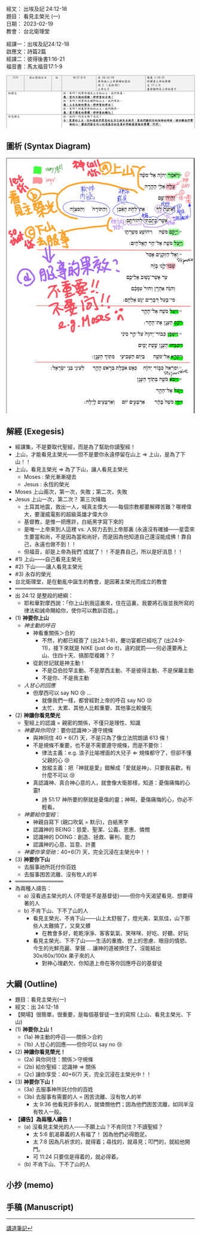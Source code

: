 經文：   出埃及記 24:12-18  
題目：   看見主榮光 (一)  
日期：   2023-02-19  
教會：   台北衛理堂  

經課一：出埃及記24:12-18  
啟應文：詩篇2篇  
經課二：彼得後書1:16-21  
福音書：馬太福音17:1-9  

![2023-02-19-lectionary.png](images/2023-02-19-lectionary.png)

## 圖析 (Syntax Diagram)

![Exo.24.12-18.png](images/Exo.24.12-18.png)

## 解經 (Exegesis)

- 經課集，不是要取代聖經，而是為了幫助你讀聖經！
- 上山，才能看見主榮光——但不是要你永遠停留在山上 ⇒ 上山，是為了下山！！
- 上山，看見主榮光 ⇒ 為了下山，讓人看見主榮光
	- Moses : 榮光漸漸褪去
	- Jesus : 永恆的榮光
- Moses 上山兩次，第一次，失敗；第二次，失敗
- Jesus 上山一次，第二次？ 第三次降臨
	- 土耳其地震，救出一人，喊真主偉大——每個宗教都要解釋苦難？哪裡偉大，要漫威電影的超級英雄才偉大😢
	- 基督教，是惟一把應許，白紙黑字寫下來的
	- 是唯一上帝來到人這裡 vs. 人努力去到上帝那裏 (永遠沒有確據——星雲來生要當和尚，不是因為當和尚好，而是因為他知道自己還沒能成佛！靠自己，永遠也做不到！！
	- 但福音，卻是上帝為我們ˊ成就了！！不是靠自己，所以是好消息！！
- #1) 上山——自己看見主榮光
- #2) 下山——讓人看見主榮光
- #3) 永存的榮光
- 台北衛理堂，是在動亂中誕生的教會，是因著主榮光而成立的教會
- ═════════════
- 出 24:12 是整段的總綱：
	- 耶和華對摩西說：「你上山到我這裏來，住在這裏，我要將石版並我所寫的律法和誡命賜給你，使你可以教訓百姓。」
- (1) **神要你上山**
	- *神主動的呼召*
		- 神看重關係＞合約
			- 不然，約都已經簽了 (出24:1-8)，慶功宴都已經吃了 (出24:9-11)，接下來就是 NIKE (just do it)，違約就罰——何必還要再上山、住四十天、搞那麼複雜？？
		- 從創世記就是神主動！
			- 不是亞伯拉罕主動、不是摩西主動、不是彼得主動、不是保羅主動
			- 不是你、不是我主動
	- *人甘心的回應*
		- 但摩西可以 say NO 😢 ... 
			- 就像我們一樣，都曾經對上帝的呼召 say NO 😢
			- 太忙、太累、其他人比較重要、其他事比較優先
- (2) **神讓你看見榮光**
	- 聖經上的認識 = 親密的關係，不僅只是理性、知識
	- *神要與你同住*：要你認識神＞遵守規條
		- 與神同住 40 + 6(7) 天，不是只為了像立法院朗讀 613 條！
		- 不是規條不重要，也不是不需要遵守規條，而是不要你：
			- 律法主義：e.g. 浪子比喻裡面的大兒子 ⇐ 規條都守了，但卻不懂父親的心 😢
			- 放縱主義：把「神就是愛」錯解成「愛就是神」、只要我喜歡，有什麼不可以 😢
		- 真認識神、真合神心意的人，就會像大衛那樣，知道：憂傷痛悔的心靈❗
			- 詩 51:17 神所要的祭就是憂傷的靈；神啊，憂傷痛悔的心，你必不輕看。
	- *神要給你聖經*：
		- 神親自寫下 (親口吹氣 = 默示)，白紙黑字
		- 認識神的 BEING：慈愛、聖潔、公義、恩惠、憐憫
		- 認識神的 DOING：創造、拯救、審判、能力
		- 認識神的心意、旨意、計畫
	- *神要你享受祂*：40+6(7) 天，完全沉浸在主榮光中！！
- (3) **神要你下山**
	- 去服事祂所託付你百姓
	- 去服事困苦流離、沒有牧人的羊
- ═════════════
- 為兩種人禱告：
	- a) 沒看過主榮光的人 (不管是不是基督徒)——但你今天渴望看見、想要得著的人
	- b) 不肯下山、下不了山的人
		- 看見主榮光、不肯下山——山上太舒服了，燈光美、氣氛佳，山下那些人太難搞了，又臭又髒
			- 在教會多好，乾乾淨淨、客客氣氣、笑咪咪、好吃、好聽、好玩
		- 看見主榮光、下不了山——生活的重擔、世上的思慮、眼目的情慾、今生的光鮮亮麗、掌聲 ... 讓神的道被擠住了、沒能結出 30x/60x/100x 果子來的人
			- 對神心理虧欠、你知道上帝在等你回應呼召的基督徒


## 大綱 (Outline)

- 題目：看見主榮光(一)
- 經文：出 24:12-18
- 【開場】很簡單，很重要，是每個基督徒一生的寫照 (上山、看見主榮光、下山)
- (1) **神要你上山！**
	- (1a) 神主動的呼召——關係＞合約
	- (1b) 人甘心的回應——但你可以 say  no 😢 
- (2) **神讓你看見榮光！**
	- (2a) 與你同住：關係＞守規條
	- (2b) 給你聖經：認識神 ⇒ 關係
	- (2c) 讓你享受：40+6(7) 天，完全沉浸在主榮光中！！
- (3) **神要你下山！**
	- (3a) 去服事神所託付你的百姓
	- (3b) 去服事有需要的人 = 困苦流離、沒有牧人的羊
		- 太 9:36 他看見許多的人，就憐憫他們；因為他們困苦流離，如同羊沒有牧人一般。 
- **【禱告】為兩種人禱告！**
	- (a) 沒看見主榮光的人——不願上山？不肯同住？不讀聖經？
		- 太 5:6 飢渴慕義的人有福了！ 因為他們必得飽足。 
		- 太 7:8 因為凡祈求的，就得着；尋找的，就尋見；叩門的，就給他開門。 
		- 可 11:24 只要信是得着的，就必得着。
	- (b) 不肯下山、下不了山的人

## 小抄 (memo)


## 手稿 (Manuscript) 




---


[講道筆記↵](README.md)


